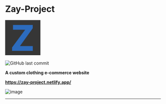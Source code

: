 # Zay-Project

![alt text for screen readers](/images/apple-touch-icon-114.png "Text to show on mouseover")

![GitHub last commit](https://img.shields.io/github/last-commit/adam-nasir/Zay-Project)

**A custom clothing e-commerce website**

**https://zay-project.netlify.app/**

![image](https://user-images.githubusercontent.com/67399295/160052490-5a58a44b-766c-4c41-a3b5-60f0afd233cf.png)


---




